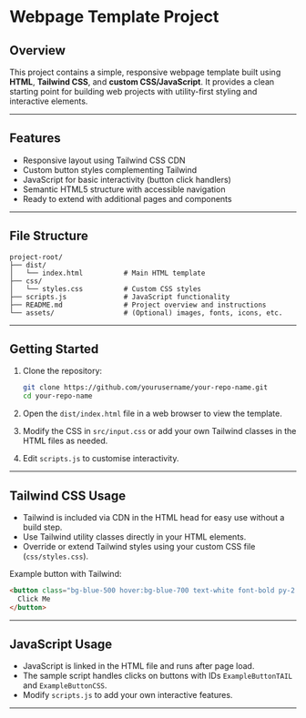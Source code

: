 # Webpage Template Project

## Overview

This project contains a simple, responsive webpage template built using **HTML**, **Tailwind CSS**, and **custom CSS/JavaScript**. It provides a clean starting point for building web projects with utility-first styling and interactive elements.

---

## Features

* Responsive layout using Tailwind CSS CDN
* Custom button styles complementing Tailwind
* JavaScript for basic interactivity (button click handlers)
* Semantic HTML5 structure with accessible navigation
* Ready to extend with additional pages and components

---

## File Structure

```
project-root/
├── dist/
│   └── index.html          # Main HTML template
├── css/
│   └── styles.css          # Custom CSS styles
├── scripts.js              # JavaScript functionality
├── README.md               # Project overview and instructions
└── assets/                 # (Optional) images, fonts, icons, etc.
```

---

## Getting Started

1. Clone the repository:

   ```bash
   git clone https://github.com/yourusername/your-repo-name.git
   cd your-repo-name
   ```

2. Open the `dist/index.html` file in a web browser to view the template.

3. Modify the CSS in `src/input.css` or add your own Tailwind classes in the HTML files as needed.

4. Edit `scripts.js` to customise interactivity.

---

## Tailwind CSS Usage

* Tailwind is included via CDN in the HTML head for easy use without a build step.
* Use Tailwind utility classes directly in your HTML elements.
* Override or extend Tailwind styles using your custom CSS file (`css/styles.css`).

Example button with Tailwind:

```html
<button class="bg-blue-500 hover:bg-blue-700 text-white font-bold py-2 px-4 rounded">
  Click Me
</button>
```

---

## JavaScript Usage

* JavaScript is linked in the HTML file and runs after page load.
* The sample script handles clicks on buttons with IDs `ExampleButtonTAIL` and `ExampleButtonCSS`.
* Modify `scripts.js` to add your own interactive features.

---
